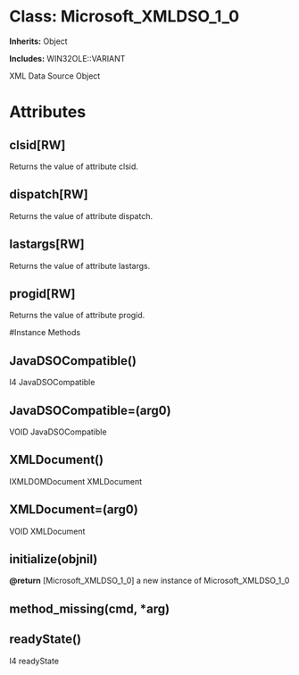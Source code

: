 # Class: Microsoft_XMLDSO_1_0
**Inherits:** Object
    
**Includes:** WIN32OLE::VARIANT
  

XML Data Source Object


# Attributes
## clsid[RW] [](#attribute-i-clsid)
Returns the value of attribute clsid.

## dispatch[RW] [](#attribute-i-dispatch)
Returns the value of attribute dispatch.

## lastargs[RW] [](#attribute-i-lastargs)
Returns the value of attribute lastargs.

## progid[RW] [](#attribute-i-progid)
Returns the value of attribute progid.


#Instance Methods
## JavaDSOCompatible() [](#method-i-JavaDSOCompatible)
I4 JavaDSOCompatible

## JavaDSOCompatible=(arg0) [](#method-i-JavaDSOCompatible=)
VOID JavaDSOCompatible

## XMLDocument() [](#method-i-XMLDocument)
IXMLDOMDocument XMLDocument

## XMLDocument=(arg0) [](#method-i-XMLDocument=)
VOID XMLDocument

## initialize(objnil) [](#method-i-initialize)

**@return** [Microsoft_XMLDSO_1_0] a new instance of Microsoft_XMLDSO_1_0

## method_missing(cmd, *arg) [](#method-i-method_missing)

## readyState() [](#method-i-readyState)
I4 readyState


